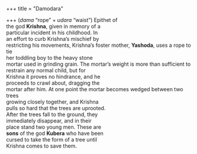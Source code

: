 +++
title = "Damodara"

+++
(*dama* “rope” + *udara* “waist”) Epithet of  
the god **Krishna**, given in memory of a  
particular incident in his childhood. In  
an effort to curb Krishna’s mischief by  
restricting his movements, Krishna’s foster mother, **Yashoda**, uses a rope to tie  
her toddling boy to the heavy stone  
mortar used in grinding grain. The mortar’s weight is more than sufficient to  
restrain any normal child, but for  
Krishna it proves no hindrance, and he  
proceeds to crawl about, dragging the  
mortar after him. At one point the mortar becomes wedged between two trees  
growing closely together, and Krishna  
pulls so hard that the trees are uprooted.  
After the trees fall to the ground, they  
immediately disappear, and in their  
place stand two young men. These are  
**sons** of the god **Kubera** who have been  
cursed to take the form of a tree until  
Krishna comes to save them.